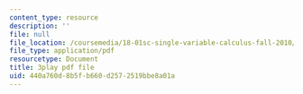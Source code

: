 ```yaml
---
content_type: resource
description: ''
file: null
file_location: /coursemedia/18-01sc-single-variable-calculus-fall-2010/440a760d8b5fb660d2572519bbe8a01a_5q_3FDOkVRQ.pdf
file_type: application/pdf
resourcetype: Document
title: 3play pdf file
uid: 440a760d-8b5f-b660-d257-2519bbe8a01a
---
```

